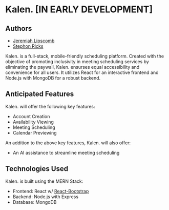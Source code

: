 # Kalen. [IN EARLY DEVELOPMENT]

## Authors

- [Jeremiah Lipscomb](https://github.com/jlipscomb071)
- [Stephon Ricks](https://github.com/xFallingDuskx)

Kalen. is a full-stack, mobile-friendly scheduling platform. Created with the objective of promoting inclusivity in meeting scheduling services by eliminating the paywall, Kalen. ensurses equal accessibility and convenience for all users. It utilizes React for an interactive frontend and Node.js with MongoDB for a robust backend.

## Anticipated Features 

Kalen. will offer the following key features:

- Account Creation
- Availability Viewing
- Meeting Scheduling
- Calendar Previewing

An addition to the above key features, Kalen. will also offer:
- An AI assistance to streamline meeting scheduling

## Technologies Used

Kalen. is built using the MERN Stack:

- Frontend: React w/ [React-Bootstrap](https://react-bootstrap.github.io/docs/getting-started/introduction)
- Backend: Node.js with Express
- Database: MongoDB
